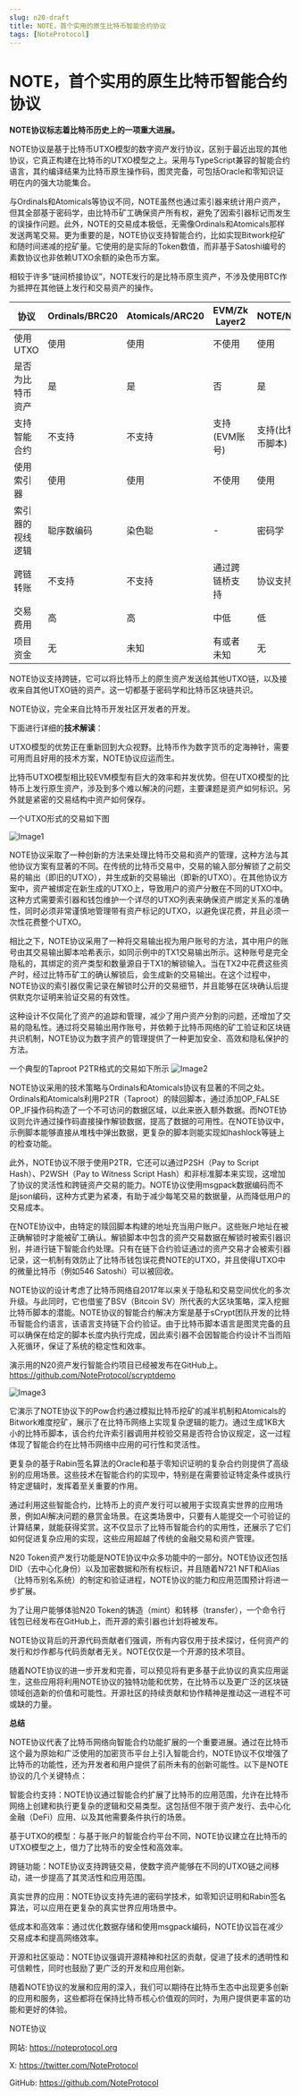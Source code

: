 ```yaml
---
slug: n20-draft
title: NOTE，首个实用的原生比特币智能合约协议
tags: [NoteProtocol]
---
```


# NOTE，首个实用的原生比特币智能合约协议

**NOTE协议标志着比特币历史上的一项重大进展。**

NOTE协议是基于比特币UTXO模型的数字资产发行协议，区别于最近出现的其他协议，它真正构建在比特币的UTXO模型之上。采用与TypeScript兼容的智能合约语言，其约编译结果为比特币原生操作码，图灵完备，可包括Oracle和零知识证明在内的强大功能集合。

与Ordinals和Atomicals等协议不同，NOTE虽然也通过索引器来统计用户资产，但其全部基于密码学，由比特币矿工确保资产所有权，避免了因索引器标记而发生的误操作问题。此外，NOTE的交易成本极低，无需像Ordinals和Atomicals那样发送两笔交易。更为重要的是，NOTE协议支持智能合约，比如实现Bitwork挖矿和随时间递减的挖矿量。它使用的是实际的Token数值，而非基于Satoshi编号的素数协议也非依赖UTXO余额的染色币方案。

相较于许多“链间桥接协议”，NOTE发行的是比特币原生资产，不涉及使用BTC作为抵押在其他链上发行和交易资产的操作。

| 协议 | Ordinals/BRC20 | Atomicals/ARC20 | EVM/Zk Layer2 | NOTE/N20 |
|-------|-------|-------|-------|-------|
| 使用UTXO | 使用 | 使用 | 不使用 | 使用 | 
| 是否为比特币资产 | 是 | 是 | 否 | 是 | 
| 支持智能合约 | 不支持 | 不支持 | 支持(EVM账号) | 支持(比特币脚本) | 
| 使用索引器 | 使用 | 使用 | 不使用 | 使用 | 
| 索引器的视线逻辑 | 聪序数编码 | 染色聪 | - | 密码学 | 
| 跨链转账 | 不支持 | 不支持 | 通过跨链桥支持 | 协议支持 | 
| 交易费用 | 高 | 高 | 中低 | 低 | 
| 项目资金 | 无 | 未知 | 有或者未知 | 无 | 

NOTE协议支持跨链，它可以将比特币上的原生资产发送给其他UTXO链，以及接收来自其他UTXO链的资产。这一切都基于密码学和比特币区块链共识。

NOTE协议，完全来自比特币开发社区开发者的开发。

下面进行详细的**技术解读**：

UTXO模型的优势正在重新回到大众视野。比特币作为数字货币的定海神针，需要可用而且好用的技术方案，NOTE协议应运而生。

比特币UTXO模型相比较EVM模型有巨大的效率和并发优势。但在UTXO模型的比特币上发行原生资产，涉及到多个难以解决的问题，主要课题是资产如何标识。另外就是紧密的交易结构中资产如何保存。

一个UTXO形式的交易如下图

![Image1](./n20-1.png)

NOTE协议采取了一种创新的方法来处理比特币交易和资产的管理，这种方法与其他协议方案有显著的不同。在传统的比特币交易中，交易的输入部分解锁了之前交易的输出（即旧的UTXO），并生成新的交易输出（即新的UTXO）。在其他协议方案中，资产被绑定在新生成的UTXO上，导致用户的资产分散在不同的UTXO中。这种方式需要索引器和钱包维护一个详尽的UTXO列表来确保资产绑定关系的准确性，同时必须非常谨慎地管理带有资产标记的UTXO，以避免误花费，并且必须一次性花费整个UTXO。

相比之下，NOTE协议采用了一种将交易输出视为用户账号的方法，其中用户的账号由其交易输出脚本哈希表示，如同示例中的TX1交易输出所示。这种账号是完全隐私的，其绑定的资产类型和数量源自于TX1的解锁输入。当在TX2中花费这些资产时，经过比特币矿工的确认解锁后，会生成新的交易输出。在这个过程中，NOTE协议的索引器仅需记录在解锁时公开的交易细节，并且能够在区块确认后提供默克尔证明来验证交易的有效性。

这种设计不仅简化了资产的追踪和管理，减少了用户资产分割的问题，还增加了交易的隐私性。通过将交易输出用作账号，并依赖于比特币网络的矿工验证和区块链共识机制，NOTE协议为数字资产的管理提供了一种更加安全、高效和隐私保护的方法。

一个典型的Taproot P2TR格式的交易如下所示
![Image2](./n20-2.png)

NOTE协议采用的技术策略与Ordinals和Atomicals协议有显著的不同之处。Ordinals和Atomicals利用P2TR（Taproot）的赎回脚本，通过添加OP_FALSE OP_IF操作码构造了一个不可访问的数据区域，以此来嵌入额外数据。而NOTE协议则允许通过操作码直接操作解锁数据，提高了数据的可用性。在NOTE协议中，示例脚本能够直接从堆栈中弹出数据，更复杂的脚本则能实现如hashlock等链上的检查功能。

此外，NOTE协议不限于使用P2TR，它还可以通过P2SH（Pay to Script Hash）、P2WSH（Pay to Witness Script Hash）和非标准脚本来实现，这增加了协议的灵活性和跨链资产交易的能力。NOTE协议使用msgpack数据编码而不是json编码，这种方式更为紧凑，有助于减少每笔交易的数据量，从而降低用户的交易成本。

在NOTE协议中，由特定的赎回脚本构建的地址充当用户账户。这些账户地址在被正确解锁时才能被矿工确认。解锁脚本中包含的资产交易数据在解锁时被索引器识别，并进行链下智能合约处理。只有在链下合约验证通过的资产交易才会被索引器记录，这一机制有效防止了比特币钱包误花费NOTE的UTXO，并且使得UTXO中的微量比特币（例如546 Satoshi）可以被回收。

NOTE协议的设计考虑了比特币网络自2017年以来关于隐私和交易空间优化的多次升级。与此同时，它也借鉴了BSV（Bitcoin SV）所代表的大区块策略，深入挖掘比特币脚本的潜能。NOTE协议的智能合约解决方案是基于sCrypt团队开发的比特币智能合约语言，该语言支持链下合约验证。由于比特币脚本语言是图灵完备的且可以确保在给定的脚本长度内执行完成，因此索引器不会因智能合约设计不当而陷入死循环，保证了系统的稳定性和效率。

演示用的N20资产发行智能合约项目已经被发布在GitHub上。
https://github.com/NoteProtocol/scryptdemo 

![Image3](./n20-3.png)

它演示了NOTE协议下的Pow合约通过模拟比特币挖矿的减半机制和Atomicals的Bitwork难度挖矿，展示了在比特币网络上实现复杂逻辑的能力。通过生成1KB大小的比特币脚本，该合约允许索引器调用并校验交易是否符合协议规定，这一过程体现了智能合约在比特币网络中应用的可行性和灵活性。

更复杂的基于Rabin签名算法的Oracle和基于零知识证明的复杂合约则提供了高级别的应用场景。这些技术在智能合约的实现中，特别是在需要验证特定条件或执行特定逻辑时，发挥着至关重要的作用。

通过利用这些智能合约，比特币上的资产发行可以被用于实现真实世界的应用场景，例如AI解决问题的悬赏金场景。在这类场景中，只要有人能提交一个可验证的计算结果，就能获得奖赏。这不仅显示了比特币智能合约的实用性，还展示了它们如何促进复杂应用的实现，这些应用超越了传统的金融交易和资产管理。

N20 Token资产发行功能是NOTE协议中众多功能中的一部分。NOTE协议还包括DID（去中心化身份）以及加密数据和所有权标识，并且随着N721 NFT和Alias（比特币别名系统）的制定和验证进程，NOTE协议的能力和应用范围预计将进一步扩展。

为了让用户能够体验N20 Token的铸造（mint）和转移（transfer），一个命令行钱包已经发布在GitHub上，而开源的索引器也计划将被发布。

NOTE协议背后的开源代码贡献者们强调，所有内容仅用于技术探讨，任何资产的发行和炒作都与代码贡献者无关。NOTE仅仅是一个开源的技术项目。

随着NOTE协议的进一步开发和完善，可以预见将有更多基于此协议的真实应用诞生，这些应用将利用NOTE协议的独特功能和优势，在比特币以及更广泛的区块链领域创造新的价值和可能性。开源社区的持续贡献和协作精神是推动这一进程不可或缺的力量。


**总结**

NOTE协议代表了比特币网络向智能合约功能扩展的一个重要进展。通过在比特币这个最为原始和广泛使用的加密货币平台上引入智能合约，NOTE协议不仅增强了比特币的功能性，还为开发者和用户提供了前所未有的创新可能性。以下是NOTE协议的几个关键特点：

智能合约支持：NOTE协议通过智能合约扩展了比特币的应用范围，允许在比特币网络上创建和执行更复杂的逻辑和交易类型。这包括但不限于资产发行、去中心化金融（DeFi）应用、以及其他需要条件执行的场景。

基于UTXO的模型：与基于账户的智能合约平台不同，NOTE协议建立在比特币的UTXO模型之上，借力了比特币的安全性和高效率。

跨链功能：NOTE协议支持跨链交易，使数字资产能够在不同的UTXO链之间移动，进一步提高了其灵活性和应用范围。

真实世界的应用：NOTE协议支持先进的密码学技术，如零知识证明和Rabin签名算法，可以应用在更复杂的真实世界应用场景中。

低成本和高效率：通过优化数据存储和使用msgpack编码，NOTE协议旨在减少交易成本和提高网络效率。

开源和社区驱动：NOTE协议强调开源精神和社区的贡献，促进了技术的透明性和可信赖性，同时也鼓励了更广泛的开发和应用创新。

随着NOTE协议的发展和应用的深入，我们可以期待在比特币生态中出现更多创新的应用和服务，这些都将在保持比特币核心价值观的同时，为用户提供更丰富的功能和更好的体验。

NOTE协议

网站: https://noteprotocol.org

X: https://twitter.com/NoteProtocol

GitHub: https://github.com/NoteProtocol
